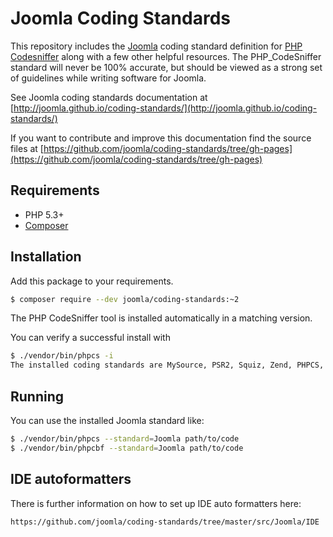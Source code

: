 Joomla Coding Standards
=======================

This repository includes the [Joomla](http://developer.joomla.org) coding standard definition for [PHP Codesniffer](http://pear.php.net/PHP_CodeSniffer) along with a few other helpful resources.  The PHP_CodeSniffer standard will never be 100% accurate, but should be viewed as a strong set of guidelines while writing software for Joomla.

See Joomla coding standards documentation at [http://joomla.github.io/coding-standards/](http://joomla.github.io/coding-standards/)

If you want to contribute and improve this documentation find the source files at [https://github.com/joomla/coding-standards/tree/gh-pages](https://github.com/joomla/coding-standards/tree/gh-pages)

## Requirements

  * PHP 5.3+
  * [Composer](https://getcomposer.org/)

## Installation

Add this package to your requirements.

```bash
$ composer require --dev joomla/coding-standards:~2
```

The PHP CodeSniffer tool is installed automatically in a matching version.

You can verify a successful install with

```bash
$ ./vendor/bin/phpcs -i
The installed coding standards are MySource, PSR2, Squiz, Zend, PHPCS, PSR1, PEAR and Joomla
```

## Running

You can use the installed Joomla standard like:

```bash
$ ./vendor/bin/phpcs --standard=Joomla path/to/code
$ ./vendor/bin/phpcbf --standard=Joomla path/to/code
```

## IDE autoformatters

There is further information on how to set up IDE auto formatters here: 

	https://github.com/joomla/coding-standards/tree/master/src/Joomla/IDE
